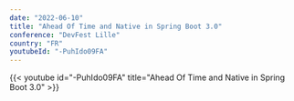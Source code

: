```yaml
---
date: "2022-06-10"
title: "Ahead Of Time and Native in Spring Boot 3.0"
conference: "DevFest Lille"
country: "FR"
youtubeId: "-PuhIdo09FA"
---
```


{{< youtube id="-PuhIdo09FA" title="Ahead Of Time and Native in Spring Boot 3.0" >}} 
